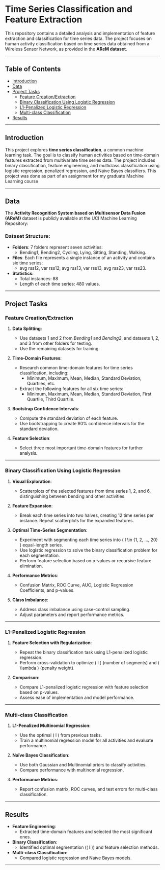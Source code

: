 # Time Series Classification and Feature Extraction

This repository contains a detailed analysis and implementation of feature extraction and classification for time series data. The project focuses on human activity classification based on time series data obtained from a Wireless Sensor Network, as provided in the **AReM dataset**.

---

## Table of Contents

- [Introduction](#introduction)
- [Data](#data)
- [Project Tasks](#project-tasks)
  - [Feature Creation/Extraction](#feature-creationextraction)
  - [Binary Classification Using Logistic Regression](#binary-classification-using-logistic-regression)
  - [L1-Penalized Logistic Regression](#l1-penalized-logistic-regression)
  - [Multi-class Classification](#multi-class-classification)
- [Results](#results)

---

## Introduction

This project explores **time series classification**, a common machine learning task. The goal is to classify human activities based on time-domain features extracted from multivariate time series data. The project includes binary classification, feature engineering, and multiclass classification using logistic regression, penalized regression, and Naïve Bayes classifiers. This project was done as part of an assignment for my graduate Machine Learning course

---

## Data

The **Activity Recognition System based on Multisensor Data Fusion (AReM)** dataset is publicly available at the UCI Machine Learning Repository:

### Dataset Structure:
- **Folders**: 7 folders represent seven activities:
  - Bending1, Bending2, Cycling, Lying, Sitting, Standing, Walking.
- **Files**: Each file represents a single instance of an activity and contains six time series:
  - avg rss12, var rss12, avg rss13, var rss13, avg rss23, var rss23.
- **Statistics**:
  - Total instances: 88
  - Length of each time series: 480 values.

---

## Project Tasks

### Feature Creation/Extraction
1. **Data Splitting**:
   - Use datasets 1 and 2 from *Bending1* and *Bending2*, and datasets 1, 2, and 3 from other folders for testing.
   - Use the remaining datasets for training.

2. **Time-Domain Features**:
   - Research common time-domain features for time series classification, including:
     - Minimum, Maximum, Mean, Median, Standard Deviation, Quartiles, etc.
   - Extract the following features for all six time series:
     - Minimum, Maximum, Mean, Median, Standard Deviation, First Quartile, Third Quartile.

3. **Bootstrap Confidence Intervals**:
   - Compute the standard deviation of each feature.
   - Use bootstrapping to create 90% confidence intervals for the standard deviation.

4. **Feature Selection**:
   - Select three most important time-domain features for further analysis.

---

### Binary Classification Using Logistic Regression
1. **Visual Exploration**:
   - Scatterplots of the selected features from time series 1, 2, and 6, distinguishing between bending and other activities.

2. **Feature Expansion**:
   - Break each time series into two halves, creating 12 time series per instance. Repeat scatterplots for the expanded features.

3. **Optimal Time-Series Segmentation**:
   - Experiment with segmenting each time series into \( l \in \{1, 2, ..., 20\} \) equal-length series.
   - Use logistic regression to solve the binary classification problem for each segmentation.
   - Perform feature selection based on p-values or recursive feature elimination.

4. **Performance Metrics**:
   - Confusion Matrix, ROC Curve, AUC, Logistic Regression Coefficients, and p-values.

5. **Class Imbalance**:
   - Address class imbalance using case-control sampling.
   - Adjust parameters and report performance metrics.

---

### L1-Penalized Logistic Regression
1. **Feature Selection with Regularization**:
   - Repeat the binary classification task using L1-penalized logistic regression.
   - Perform cross-validation to optimize \( l \) (number of segments) and \( \lambda \) (penalty weight).

2. **Comparison**:
   - Compare L1-penalized logistic regression with feature selection based on p-values.
   - Assess ease of implementation and model performance.

---

### Multi-class Classification
1. **L1-Penalized Multinomial Regression**:
   - Use the optimal \( l \) from previous tasks.
   - Train a multinomial regression model for all activities and evaluate performance.

2. **Naïve Bayes Classification**:
   - Use both Gaussian and Multinomial priors to classify activities.
   - Compare performance with multinomial regression.

3. **Performance Metrics**:
   - Report confusion matrix, ROC curves, and test errors for multi-class classification.

---

## Results

- **Feature Engineering**:
  - Extracted time-domain features and selected the most significant ones.
- **Binary Classification**:
  - Identified optimal segmentation (\( l \)) and feature selection methods.
- **Multi-class Classification**:
  - Compared logistic regression and Naïve Bayes models.

---
